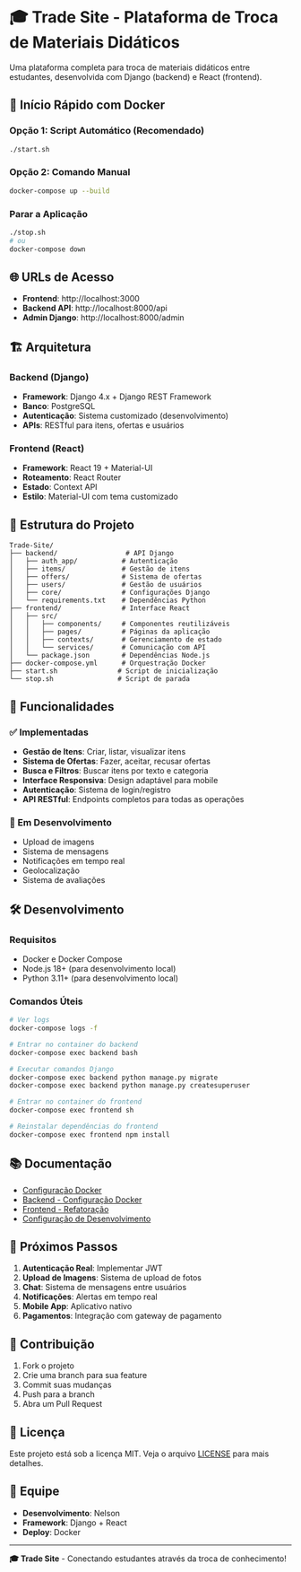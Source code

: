 # 🎓 Trade Site - Plataforma de Troca de Materiais Didáticos

Uma plataforma completa para troca de materiais didáticos entre estudantes, desenvolvida com Django (backend) e React (frontend).

## 🚀 **Início Rápido com Docker**

### **Opção 1: Script Automático (Recomendado)**
```bash
./start.sh
```

### **Opção 2: Comando Manual**
```bash
docker-compose up --build
```

### **Parar a Aplicação**
```bash
./stop.sh
# ou
docker-compose down
```

## 🌐 **URLs de Acesso**

- **Frontend**: http://localhost:3000
- **Backend API**: http://localhost:8000/api
- **Admin Django**: http://localhost:8000/admin

## 🏗️ **Arquitetura**

### **Backend (Django)**
- **Framework**: Django 4.x + Django REST Framework
- **Banco**: PostgreSQL
- **Autenticação**: Sistema customizado (desenvolvimento)
- **APIs**: RESTful para itens, ofertas e usuários

### **Frontend (React)**
- **Framework**: React 19 + Material-UI
- **Roteamento**: React Router
- **Estado**: Context API
- **Estilo**: Material-UI com tema customizado

## 📁 **Estrutura do Projeto**

```
Trade-Site/
├── backend/                 # API Django
│   ├── auth_app/           # Autenticação
│   ├── items/              # Gestão de itens
│   ├── offers/             # Sistema de ofertas
│   ├── users/              # Gestão de usuários
│   ├── core/               # Configurações Django
│   └── requirements.txt    # Dependências Python
├── frontend/               # Interface React
│   ├── src/
│   │   ├── components/     # Componentes reutilizáveis
│   │   ├── pages/          # Páginas da aplicação
│   │   ├── contexts/       # Gerenciamento de estado
│   │   └── services/       # Comunicação com API
│   └── package.json        # Dependências Node.js
├── docker-compose.yml      # Orquestração Docker
├── start.sh               # Script de inicialização
└── stop.sh                # Script de parada
```

## 🔧 **Funcionalidades**

### **✅ Implementadas**
- **Gestão de Itens**: Criar, listar, visualizar itens
- **Sistema de Ofertas**: Fazer, aceitar, recusar ofertas
- **Busca e Filtros**: Buscar itens por texto e categoria
- **Interface Responsiva**: Design adaptável para mobile
- **Autenticação**: Sistema de login/registro
- **API RESTful**: Endpoints completos para todas as operações

### **🔄 Em Desenvolvimento**
- Upload de imagens
- Sistema de mensagens
- Notificações em tempo real
- Geolocalização
- Sistema de avaliações

## 🛠️ **Desenvolvimento**

### **Requisitos**
- Docker e Docker Compose
- Node.js 18+ (para desenvolvimento local)
- Python 3.11+ (para desenvolvimento local)

### **Comandos Úteis**

```bash
# Ver logs
docker-compose logs -f

# Entrar no container do backend
docker-compose exec backend bash

# Executar comandos Django
docker-compose exec backend python manage.py migrate
docker-compose exec backend python manage.py createsuperuser

# Entrar no container do frontend
docker-compose exec frontend sh

# Reinstalar dependências do frontend
docker-compose exec frontend npm install
```

## 📚 **Documentação**

- [Configuração Docker](DOCKER_SETUP.md)
- [Backend - Configuração Docker](backend/DOCKER_README.md)
- [Frontend - Refatoração](frontend/FRONTEND_REFACTOR.md)
- [Configuração de Desenvolvimento](backend/DEVELOPMENT_CONFIG.md)

## 🎯 **Próximos Passos**

1. **Autenticação Real**: Implementar JWT
2. **Upload de Imagens**: Sistema de upload de fotos
3. **Chat**: Sistema de mensagens entre usuários
4. **Notificações**: Alertas em tempo real
5. **Mobile App**: Aplicativo nativo
6. **Pagamentos**: Integração com gateway de pagamento

## 🤝 **Contribuição**

1. Fork o projeto
2. Crie uma branch para sua feature
3. Commit suas mudanças
4. Push para a branch
5. Abra um Pull Request

## 📄 **Licença**

Este projeto está sob a licença MIT. Veja o arquivo [LICENSE](LICENSE) para mais detalhes.

## 👥 **Equipe**

- **Desenvolvimento**: Nelson
- **Framework**: Django + React
- **Deploy**: Docker

---

**🎓 Trade Site** - Conectando estudantes através da troca de conhecimento!

